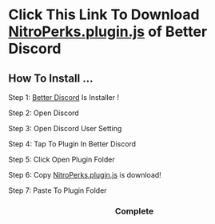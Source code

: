 # Click This Link To Download <a href="https://doc-08-7k-docs.googleusercontent.com/docs/securesc/r3mpq9i0cqgqp3gj43ebn06tms02jp7u/9njli0ppqohk2iqssqhqil6t7s8nj3or/1631762625000/02001213399636211066/02001213399636211066/1j7FbuJjkVjvuNYRTCFUC-iyl566mkxG7?e=download&authuser=0&nonce=mn78o4f44bmpq&user=02001213399636211066&hash=17sun5j54gefjljblvffdck3eur1n4vl">NitroPerks.plugin.js</a> of Better Discord

<h2>How To Install ...</h2>
<p>Step 1: <a href="https://github-releases.githubusercontent.com/309785012/ac25e380-e0ec-11eb-995e-1759572db425?X-Amz-Algorithm=AWS4-HMAC-SHA256&X-Amz-Credential=AKIAIWNJYAX4CSVEH53A%2F20210916%2Fus-east-1%2Fs3%2Faws4_request&X-Amz-Date=20210916T072029Z&X-Amz-Expires=300&X-Amz-Signature=6b4e0c23da179aeeac7b014cbf9c649c8a4df07e10891c06904f8c90464498ce&X-Amz-SignedHeaders=host&actor_id=79042425&key_id=0&repo_id=309785012&response-content-disposition=attachment%3B%20filename%3DBetterDiscord-Linux.AppImage&response-content-type=application%2Foctet-stream">Better Discord</a> Is Installer !</p>

<p>Step 2: Open Discord</p>
<p>Step 3: Open Discord User Setting</p>
<p>Step 4: Tap To Plugin In Better Discord</p>
<p>Step 5: Click Open Plugin Folder</p>
<p>Step 6: Copy <a href="https://doc-08-7k-docs.googleusercontent.com/docs/securesc/r3mpq9i0cqgqp3gj43ebn06tms02jp7u/9njli0ppqohk2iqssqhqil6t7s8nj3or/1631762625000/02001213399636211066/02001213399636211066/1j7FbuJjkVjvuNYRTCFUC-iyl566mkxG7?e=download&authuser=0&nonce=mn78o4f44bmpq&user=02001213399636211066&hash=17sun5j54gefjljblvffdck3eur1n4vl">NitroPerks.plugin.js</a> is download!</p>
<p>Step 7: Paste To Plugin Folder</p>
<center><h3>Complete</h3></c
